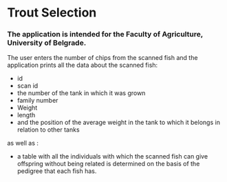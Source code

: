 # Trout Selection

### The application is intended for the Faculty of Agriculture, University of Belgrade.

The user enters the number of chips from the scanned fish and the application prints all the data about the scanned fish:

- id
- scan id
- the number of the tank in which it was grown
- family number
- Weight
- length
- and the position of the average weight in the tank to which it belongs in relation to other tanks

as well as :
- a table with all the individuals with which the scanned fish can give offspring without being related is determined on the basis of the pedigree that each fish has.
